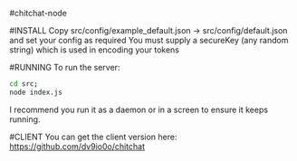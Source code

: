 #chitchat-node

#INSTALL
Copy src/config/example_default.json -> src/config/default.json and set your config as required
You must supply a secureKey (any random string) which is used in encoding your tokens


#RUNNING
To run the server:
```bash
cd src;
node index.js
```
I recommend you run it as a daemon or in a screen to ensure it keeps running.

#CLIENT
You can get the client version here:
https://github.com/dv9io0o/chitchat